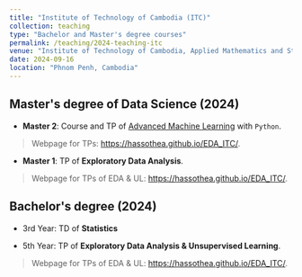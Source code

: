 ```yaml
---
title: "Institute of Technology of Cambodia (ITC)"
collection: teaching
type: "Bachelor and Master's degree courses"
permalink: /teaching/2024-teaching-itc
venue: "Institute of Technology of Cambodia, Applied Mathematics and Statistics"
date: 2024-09-16
location: "Phnom Penh, Cambodia"
---
```


## Master's degree of Data Science (2024)

- **Master 2**: Course and TP of [Advanced Machine Learning](https://sites.google.com/view/graduate-school-of-itc/programs/master-programs/data-science) with `Python`.
> Webpage for TPs: <a href="https://hassothea.github.io/EDA_ITC/" target="_blank">https://hassothea.github.io/EDA_ITC/</a>.

- **Master 1**: TP of **Exploratory Data Analysis**.
> Webpage for TPs of EDA & UL: <a href="https://hassothea.github.io/EDA_ITC/" target="_blank">https://hassothea.github.io/EDA_ITC/</a>.

## Bachelor's degree (2024)

- 3rd Year: TD of **Statistics**

- 5th Year: TP of **Exploratory Data Analysis & Unsupervised Learning**.
> Webpage for TPs of EDA & UL: <a href="https://hassothea.github.io/EDA_ITC/" target="_blank">https://hassothea.github.io/EDA_ITC/</a>.
